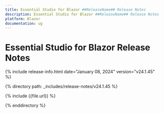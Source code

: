 ```yaml
---
title: Essential Studio for Blazor ##ReleaseName## Release Notes  
description: Essential Studio for Blazor ##ReleaseName## Release Notes  
platform: Blazor
documentation: ug
---
```


# Essential Studio for Blazor  Release Notes  

{% include release-info.html date="January 08, 2024"  version="v24.1.45" %} 

{% directory path: _includes/release-notes/v24.1.45 %}

{% include {{file.url}} %}

{% enddirectory %}